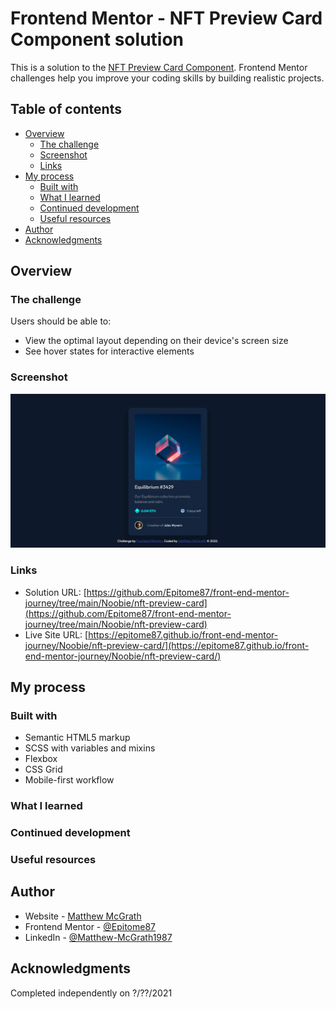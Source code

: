 # Frontend Mentor - NFT Preview Card Component solution

This is a solution to the [NFT Preview Card Component](https://www.frontendmentor.io/challenges/nft-preview-card-component-SbdUL_w0U). Frontend Mentor challenges help you improve your coding skills by building realistic projects.

## Table of contents

- [Overview](#overview)
  - [The challenge](#the-challenge)
  - [Screenshot](#screenshot)
  - [Links](#links)
- [My process](#my-process)
  - [Built with](#built-with)
  - [What I learned](#what-i-learned)
  - [Continued development](#continued-development)
  - [Useful resources](#useful-resources)
- [Author](#author)
- [Acknowledgments](#acknowledgments)

## Overview

### The challenge

Users should be able to:

- View the optimal layout depending on their device's screen size
- See hover states for interactive elements

### Screenshot

![](../../Preview%20Images/preview-nft-preview-card.png)

### Links

- Solution URL: [https://github.com/Epitome87/front-end-mentor-journey/tree/main/Noobie/nft-preview-card](https://github.com/Epitome87/front-end-mentor-journey/tree/main/Noobie/nft-preview-card)
- Live Site URL: [https://epitome87.github.io/front-end-mentor-journey/Noobie/nft-preview-card/](https://epitome87.github.io/front-end-mentor-journey/Noobie/nft-preview-card/)

## My process

### Built with

- Semantic HTML5 markup
- SCSS with variables and mixins
- Flexbox
- CSS Grid
- Mobile-first workflow

### What I learned

### Continued development

### Useful resources

## Author

- Website - [Matthew McGrath](https://epitome87.github.io/Personal-Portfolio/)
- Frontend Mentor - [@Epitome87](https://www.frontendmentor.io/profile/Epitome87)
- LinkedIn - [@Matthew-McGrath1987](https://www.linkedin.com/in/matthew-mcgrath1987/)

## Acknowledgments

Completed independently on ?/??/2021
